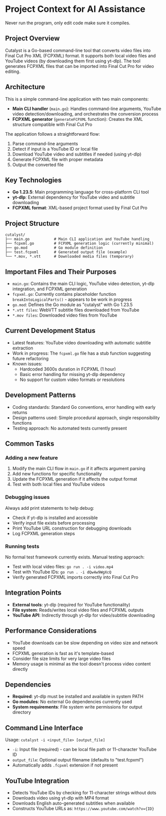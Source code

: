 # Project Context for AI Assistance

Never run the program, only edit code make sure it compiles.

## Project Overview

Cutalyst is a Go-based command-line tool that converts video files into Final Cut Pro XML (FCPXML) format. It supports both local video files and YouTube videos (by downloading them first using yt-dlp). The tool generates FCPXML files that can be imported into Final Cut Pro for video editing.

## Architecture

This is a simple command-line application with two main components:
- **Main CLI handler** (`main.go`): Handles command-line arguments, YouTube video detection/downloading, and orchestrates the conversion process
- **FCPXML generator** (`generateFCPXML` function): Creates the XML structure compatible with Final Cut Pro

The application follows a straightforward flow:
1. Parse command-line arguments
2. Detect if input is a YouTube ID or local file
3. Download YouTube video and subtitles if needed (using yt-dlp)
4. Generate FCPXML file with proper metadata
5. Output the converted file

## Key Technologies

- **Go 1.23.5**: Main programming language for cross-platform CLI tool
- **yt-dlp**: External dependency for YouTube video and subtitle downloading
- **FCPXML format**: XML-based project format used by Final Cut Pro

## Project Structure

```
cutalyst/
├── main.go           # Main CLI application and YouTube handling
├── fcpxml.go         # FCPXML generation logic (currently minimal)
├── go.mod            # Go module definition
├── test.fcpxml       # Generated output file (example)
└── *.mov, *.vtt      # Downloaded media files (temporary)
```

## Important Files and Their Purposes

- `main.go`: Contains the main CLI logic, YouTube video detection, yt-dlp integration, and FCPXML generation
- `fcpxml.go`: Currently contains placeholder function `breakIntoLogicalParts()` - appears to be work in progress
- `go.mod`: Defines the Go module as "cutalyst" with Go 1.23.5
- `*.vtt files`: WebVTT subtitle files downloaded from YouTube
- `*.mov files`: Downloaded video files from YouTube

## Current Development Status

- Latest features: YouTube video downloading with automatic subtitle extraction
- Work in progress: The `fcpxml.go` file has a stub function suggesting future refactoring
- Known issues: 
  - Hardcoded 3600s duration in FCPXML (1 hour)
  - Basic error handling for missing yt-dlp dependency
  - No support for custom video formats or resolutions

## Development Patterns

- Coding standards: Standard Go conventions, error handling with early returns
- Design patterns used: Simple procedural approach, single responsibility functions
- Testing approach: No automated tests currently present

## Common Tasks

### Adding a new feature
1. Modify the main CLI flow in `main.go` if it affects argument parsing
2. Add new functions for specific functionality
3. Update the FCPXML generation if it affects the output format
4. Test with both local files and YouTube videos

### Debugging issues
Always add print statements to help debug:
- Check if yt-dlp is installed and accessible
- Verify input file exists before processing
- Print YouTube URL construction for debugging downloads
- Log FCPXML generation steps

### Running tests
No formal test framework currently exists. Manual testing approach:
- Test with local video files: `go run . -i video.mp4`
- Test with YouTube IDs: `go run . -i dQw4w9WgXcQ`
- Verify generated FCPXML imports correctly into Final Cut Pro

## Integration Points

- **External tools**: yt-dlp (required for YouTube functionality)
- **File system**: Reads/writes local video files and FCPXML outputs
- **YouTube API**: Indirectly through yt-dlp for video/subtitle downloading

## Performance Considerations

- YouTube downloads can be slow depending on video size and network speed
- FCPXML generation is fast as it's template-based
- Consider file size limits for very large video files
- Memory usage is minimal as the tool doesn't process video content directly

## Dependencies

- **Required**: yt-dlp must be installed and available in system PATH
- **Go modules**: No external Go dependencies currently used
- **System requirements**: File system write permissions for output directory

## Command Line Interface

Usage: `cutalyst -i <input_file> [output_file]`

- `-i`: Input file (required) - can be local file path or 11-character YouTube ID
- `output_file`: Optional output filename (defaults to "test.fcpxml")
- Automatically adds `.fcpxml` extension if not present

## YouTube Integration

- Detects YouTube IDs by checking for 11-character strings without dots
- Downloads video using yt-dlp with MP4 format
- Downloads English auto-generated subtitles when available
- Constructs YouTube URLs as: `https://www.youtube.com/watch?v={ID}`
